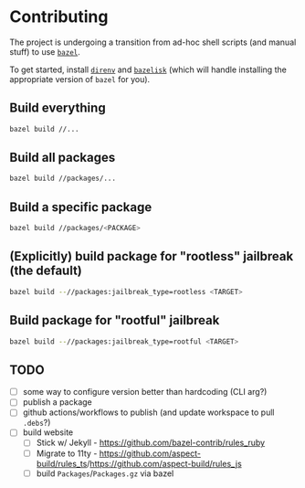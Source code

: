 # Contributing

The project is undergoing a transition from ad-hoc shell scripts (and manual stuff) to use [`bazel`](https://bazel.build/).

To get started, install [`direnv`](https://direnv.net/) and [`bazelisk`](https://github.com/bazelbuild/bazelisk) (which will handle installing the appropriate version of `bazel` for you).

## Build everything

```sh
bazel build //...
```

## Build all packages

```sh
bazel build //packages/...
```

## Build a specific package

```sh
bazel build //packages/<PACKAGE>
```

## (Explicitly) build package for "rootless" jailbreak (the default)

<!-- TODO: maybe --config=rootless instead -->
```sh
bazel build --//packages:jailbreak_type=rootless <TARGET>
```

## Build package for "rootful" jailbreak

<!-- TODO: maybe --config=rootful instead -->
```sh
bazel build --//packages:jailbreak_type=rootful <TARGET>
```

## TODO

- [ ] some way to configure version better than hardcoding (CLI arg?)
- [ ] publish a package
- [ ] github actions/workflows to publish (and update workspace to pull `.debs`?)
- [ ] build website
  - [ ] Stick w/ Jekyll - <https://github.com/bazel-contrib/rules_ruby>
  - [ ] Migrate to 11ty - <https://github.com/aspect-build/rules_ts>/<https://github.com/aspect-build/rules_js>
  - [ ] build `Packages`/`Packages.gz` via bazel
